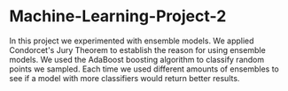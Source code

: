 # Machine-Learning-Project-2
In this project we experimented with ensemble models. We applied Condorcet's Jury Theorem to establish the reason for using ensemble models. We used the AdaBoost boosting algorithm to classify random points we sampled. Each time we used different amounts of ensembles to see if a model with more classifiers would return better results.
